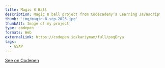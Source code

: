 ```yaml
---
title: Magic 8 Ball
description: Magic 8 ball project from Codecademy's Learning Javascript
thumb: 'img/magic-8-sep-2023.jpg'
thumbAlt: Image of my project
type: codepen
formats: Web
externalLink: https://codepen.io/kariymam/full/poqErya
tags:
  - GSAP
---
```


[See on Codepen](https://codepen.io/kariymam/full/poqErya)
